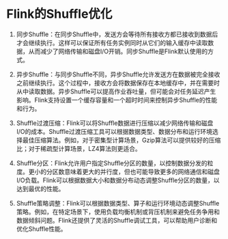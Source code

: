 # Flink的Shuffle优化

1. 同步Shuffle：在同步Shuffle中，发送方会等待所有接收方都已接收到数据后才会继续执行。这样可以保证所有任务实例同时从它们的输入缓存中读取数据，从而减少了网络传输和磁盘I/O开销。同步Shuffle是Flink默认使用的方式。

2. 异步Shuffle：与同步Shuffle不同，异步Shuffle允许发送方在数据被完全接收之前继续执行。这个过程中，接收方会将数据保存在本地缓存中，并在需要时从中读取数据。异步Shuffle可以提高作业吞吐量，但可能会对任务延迟产生影响。Flink支持设置一个缓存容量和一个超时时间来控制异步Shuffle的性能和行为。

3. Shuffle过渡压缩：Flink可以将Shuffle数据进行压缩以减少网络传输和磁盘I/O的成本。Shuffle过渡压缩工具可以根据数据类型、数据分布和运行环境选择最佳压缩算法。例如，对于密集型计算场景，Gzip算法可以提供较好的压缩比；对于稀疏型计算场景，LZ4算法则更适合。

4. Shuffle分区：Flink允许用户指定Shuffle分区的数量，以控制数据分发的粒度。更小的分区数意味着更大的并行度，但也可能导致更多的网络通信和磁盘I/O负载。Flink可以根据数据大小和数据分布动态调整Shuffle分区的数量，以达到最优的性能。

5. Shuffle策略调整：Flink可以根据数据类型、算子和运行环境动态调整Shuffle策略。例如，在特定场景下，使用负载均衡机制或背压机制来避免任务争用和数据倾斜问题。Flink还提供了灵活的Shuffle调试工具，可以帮助用户诊断和优化Shuffle性能。
